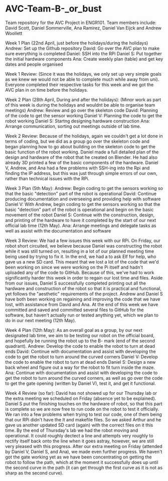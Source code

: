 # AVC-Team-B-_or_bust
Team repository for the AVC Project in ENGR101.
Team members include: David Scott, Daniel Sommerville, Ana Ramirez, Daniel Van Eijck and Andrew Woollett


Week 1 Plan (22nd April, just before the holidays/during the holidays)
Andrew: Set up the Github repository
David: Go over the AVC plan to make sure everything is completed
Daniel: SSH into the RPi
Daniel S: Put together the initial hardware components
Ana: Create weekly plan (table) and get key dates and people organised

Week 1 Review:
(Since it was the holidays, we only set up very simple goals as we knew we would not be able to complete much while away from uni).
Everyone completed their respective tasks for this week and we got the AVC plan in on time before the holidays.

Week 2 Plan (28th April, During and after the holidays):
(Minor work as part of this week is during the holidays and wouldnt be able to organise team meetings)
Andrew: Review and go over the skeleton code
David: Planning of the code to get the sensor working
Daniel V: Planning the code to get the robot working
Daniel S: Startng designing hardware construction
Ana: Arrange communication, sorting out meetings outside of lab time.

Week 2 Review:
Because of the holidays, again we couldn't get a lot done in terms of coding, but we did as a group go over the skeleton code and began planning how to go about building on the skeleton code to get the basic function of the robot working.
Daniel made a full detailed plan of the design and hardware of the robot that he created on Blender. He had also already 3D printed a few of the basic components of the hardware.
Daniel V, Andrew, and Ana had a few problems with SSH-ing into the Rpi and finding the IP address, but this was just through simple errors of our own, rather than technical issues with the RPi.

Week 3 Plan (5th May):
Andrew: Begin coding to get the sensors working so that the basic "detection" part of the robot is operational
David: Continue producing documentation and overseeing and providing help with software
Daniel V: With Andrew, begin coding to get the sensors working so that the basic "detection" part of the robot is operational and begin on the basic movement of the robot
Daniel S: Continue with the construction, design, and printing of the hardware to have it completed by the start of our next official lab time (12th May).
Ana: Arrange meetings and delegate tasks as well as assist with the documentation and software

Week 3 Review:
We had a few issues this week with our RPi. On Friday, our robot short circuited, we believe because Daniel was constructing the robot while it was still turned on, resulting in a lot of our planned meeting time being used by trying to fix it. In the end, we had a to ask Elf for help, who gave us a new SD card.
This meant that we lost a lot of the code that we'd been working on since we were working on the Pi itself and hadn't uploaded any of the code to GitHub. Because of this, we've had to work significantly harder this week in order to regain our lost time and files.
Aside from our issues, Daniel S successfully completed printing out all the hardware and construction of the robot so that it is practical and functional, yet follows the "aesthetic" requirements of the project.
Andrew and Daniel S have both been working on regaining and improving the code that we have lost, with assistance from David and Ana. At the end of this week we have committed and saved and committed several files to GitHub for the software, but haven't actually run or tested anything yet, which we plan to do in our next meeting (12th May).

Week 4 Plan (12th May):
As an overall goal as a group, by our next designated lab time, we aim to be testing our robot on the official board, and hopefully be running the robot up to the B- mark (end of the second quadrant).
Andrew: Develop the code to enable the robot to turn at dead ends
David: Continue with documentation and assist with developing the code to get the robot to turn around the curved corners
Daniel V: Develop the code to enable the robot to turn at dead ends
Daniel S: Design a new back wheel and figure out a way for the robot to fit turn inside the maze.
Ana: Continue with documentation and assist with developing the code to get the robot to turn around the curved corners, as well as go over the code to get the gate opening (written by Daniel V), test it, and get it functional.

Week 4 Review (so far):
David has not showed up for our Thursday lab or the extra meeting we scheduled on Friday (absence yet to be explained).
Daniel S put the finishing touches on the hardware of robot, so that this part is complete so we are now free to run code on the robot to test it officially. We ran into a few problems when trying to test our code, one of them being that our RPi didn't have the lt and makefile files. So we asked Arthur and he gave us another updated SD card (again) with the correct files on it this time. By the end of Thursday's lab we had the robot moving and operational. It could roughly dectect a line and attempts very roughly to rectify itself back onto the line when it goes astray, however, we are still very pleased with this progress.
After our extra meeting on Friday (attended by Daniel V, Daniel S, and Ana), we made even further progress. We haven't got the gate working yet as we have been concentrating on getting the robot to follow the path, which at the moment it successfully does up until the second curve in the path (it can get through the first curve as it is not as sharp as the second curve).

